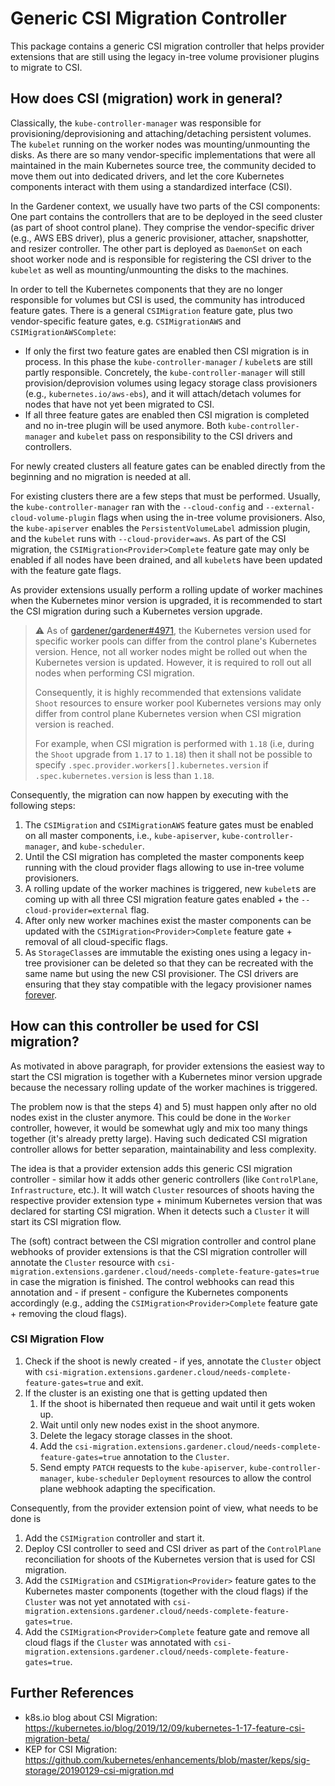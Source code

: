 # Generic CSI Migration Controller

This package contains a generic CSI migration controller that helps provider extensions that are still using the legacy in-tree volume provisioner plugins to migrate to CSI.

## How does CSI (migration) work in general?

Classically, the `kube-controller-manager` was responsible for provisioning/deprovisioning and attaching/detaching persistent volumes.
The `kubelet` running on the worker nodes was mounting/unmounting the disks.
As there are so many vendor-specific implementations that were all maintained in the main Kubernetes source tree, the community decided to move them out into  dedicated drivers, and let the core Kubernetes components interact with them using a standardized interface (CSI).

In the Gardener context, we usually have two parts of the CSI components: One part contains the controllers that are to be deployed in the seed cluster (as part of shoot control plane).
They comprise the vendor-specific driver (e.g., AWS EBS driver), plus a generic provisioner, attacher, snapshotter, and resizer controller.
The other part is deployed as `DaemonSet` on each shoot worker node and is responsible for registering the CSI driver to the `kubelet` as well as mounting/unmounting the disks to the machines.

In order to tell the Kubernetes components that they are no longer responsible for volumes but CSI is used, the community has introduced feature gates.
There is a general `CSIMigration` feature gate, plus two vendor-specific feature gates, e.g. `CSIMigrationAWS` and `CSIMigrationAWSComplete`:

* If only the first two feature gates are enabled then CSI migration is in process. In this phase the `kube-controller-manager` / `kubelet`s are still partly responsible. Concretely, the `kube-controller-manager` will still provision/deprovision volumes using legacy storage class provisioners (e.g., `kubernetes.io/aws-ebs`), and it will attach/detach volumes for nodes that have not yet been migrated to CSI.
* If all three feature gates are enabled then CSI migration is completed and no in-tree plugin will be used anymore. Both `kube-controller-manager` and `kubelet` pass on responsibility to the CSI drivers and controllers.

For newly created clusters all feature gates can be enabled directly from the beginning and no migration is needed at all.

For existing clusters there are a few steps that must be performed.
Usually, the `kube-controller-manager` ran with the `--cloud-config` and `--external-cloud-volume-plugin` flags when using the in-tree volume provisioners.
Also, the `kube-apiserver` enables the `PersistentVolumeLabel` admission plugin, and the `kubelet` runs with `--cloud-provider=aws`.
As part of the CSI migration, the `CSIMigration<Provider>Complete` feature gate may only be enabled if all nodes have been drained, and all `kubelet`s have been updated with the feature gate flags.

As provider extensions usually perform a rolling update of worker machines when the Kubernetes minor version is upgraded, it is recommended to start the CSI migration during such a Kubernetes version upgrade.

> ⚠️ As of [gardener/gardener#4971](https://github.com/gardener/gardener/pull/4971), the Kubernetes version used for specific worker pools can differ from the control plane's Kubernetes version. Hence, not all worker nodes might be rolled out when the Kubernetes version is updated. However, it is required to roll out all nodes when performing CSI migration.
>
> Consequently, it is highly recommended that extensions validate `Shoot` resources to ensure worker pool Kubernetes versions may only differ from control plane Kubernetes version when CSI migration version is reached.
>
> For example, when CSI migration is performed with `1.18` (i.e, during the `Shoot` upgrade from `1.17` to `1.18`) then it shall not be possible to specify `.spec.provider.workers[].kubernetes.version` if `.spec.kubernetes.version` is less than `1.18`.

Consequently, the migration can now happen by executing with the following steps:

1. The `CSIMigration` and `CSIMigrationAWS` feature gates must be enabled on all master components, i.e., `kube-apiserver`, `kube-controller-manager`, and `kube-scheduler`.
1. Until the CSI migration has completed the master components keep running with the cloud provider flags allowing to use in-tree volume provisioners.
1. A rolling update of the worker machines is triggered, new `kubelet`s are coming up with all three CSI migration feature gates enabled + the `--cloud-provider=external` flag.
1. After only new worker machines exist the master components can be updated with the `CSIMigration<Provider>Complete` feature gate + removal of all cloud-specific flags.
1. As `StorageClass`es  are immutable the existing ones using a legacy in-tree provisioner can be deleted so that they can be recreated with the same name but using the new CSI provisioner. The CSI drivers are ensuring that they stay compatible with the legacy provisioner names [forever](https://kubernetes.slack.com/archives/CG04EL876/p1578500027013800?thread_ts=1578474999.005000&cid=CG04EL876).  

## How can this controller be used for CSI migration?

As motivated in above paragraph, for provider extensions the easiest way to start the CSI migration is together with a Kubernetes minor version upgrade because the necessary rolling update of the worker machines is triggered.

The problem now is that the steps 4) and 5) must happen only after no old nodes exist in the cluster anymore.
This could be done in the `Worker` controller, however, it would be somewhat ugly and mix too many things together (it's already pretty large).
Having such dedicated CSI migration controller allows for better separation, maintainability and less complexity.

The idea is that a provider extension adds this generic CSI migration controller - similar how it adds other generic controllers (like `ControlPlane`, `Infrastructure`, etc.).
It will watch `Cluster` resources of shoots having the respective provider extension type + minimum Kubernetes version that was declared for starting CSI migration.
When it detects such a `Cluster` it will start its CSI migration flow.

The (soft) contract between the CSI migration controller and control plane webhooks of provider extensions is that the CSI migration controller will annotate the `Cluster` resource with `csi-migration.extensions.gardener.cloud/needs-complete-feature-gates=true` in case the migration is finished.
The control webhooks can read this annotation and - if present - configure the Kubernetes components accordingly (e.g., adding the `CSIMigration<Provider>Complete` feature gate + removing the cloud flags).

### CSI Migration Flow

1. Check if the shoot is newly created - if yes, annotate the `Cluster` object with `csi-migration.extensions.gardener.cloud/needs-complete-feature-gates=true` and exit.
1. If the cluster is an existing one that is getting updated then
   1. If the shoot is hibernated then requeue and wait until it gets woken up.
   1. Wait until only new nodes exist in the shoot anymore.
   1. Delete the legacy storage classes in the shoot.
   1. Add the `csi-migration.extensions.gardener.cloud/needs-complete-feature-gates=true` annotation to the `Cluster`.
   1. Send empty `PATCH` requests to the `kube-apiserver`, `kube-controller-manager`, `kube-scheduler` `Deployment` resources to allow the control plane webhook adapting the specification.

Consequently, from the provider extension point of view, what needs to be done is

1. Add the `CSIMigration` controller and start it.
1. Deploy CSI controller to seed and CSI driver as part of the `ControlPlane` reconciliation for shoots of the Kubernetes version that is used for CSI migration.
1. Add the `CSIMigration` and `CSIMigration<Provider>` feature gates to the Kubernetes master components (together with the cloud flags) if the `Cluster` was not yet annotated with `csi-migration.extensions.gardener.cloud/needs-complete-feature-gates=true`.
1. Add the `CSIMigration<Provider>Complete` feature gate and remove all cloud flags if the `Cluster` was annotated with `csi-migration.extensions.gardener.cloud/needs-complete-feature-gates=true`.

## Further References

* k8s.io blog about CSI Migration: https://kubernetes.io/blog/2019/12/09/kubernetes-1-17-feature-csi-migration-beta/
* KEP for CSI Migration: https://github.com/kubernetes/enhancements/blob/master/keps/sig-storage/20190129-csi-migration.md
